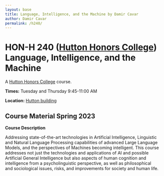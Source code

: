 ```yaml
---
layout: base
title: Language, Intelligence, and the Machine by Damir Cavar
author: Damir Cavar
permalink: /h240/
---
```

# HON-H 240 ([Hutton Honors College](https://hutton.indiana.edu/index.html)) Language, Intelligence, and the Machine

A [Hutton Honors College](https://hutton.indiana.edu/index.html) course.


**Times:** Tuesday and Thursday 9:45-11:00 AM 

**Location:** [Hutton building](https://hutton.indiana.edu/index.html)


## Course Material Spring 2023

**Course Description**

Addressing state-of-the-art technologies in Artificial Intelligence, Linguistic and Natural Language Processing capabilities of advanced Large Language Models, and the perspectives of Machines becoming intelligent. This course addresses not just the technologies and applications of AI and possible Artificial General Intelligence but also aspects of human cognition and intelligence from a psycholinguistic perspective, as well as philosophical and sociological issues, risks, and improvements for society and human life.


